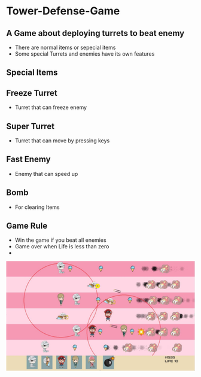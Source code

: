 # Tower-Defense-Game
## A Game about deploying turrets to beat enemy
* There are normal items or sepecial items
* Some special Turrets and enemies have its own features
## Special Items
## Freeze Turret
* Turret that can freeze enemy
## Super Turret
* Turret that can move by pressing keys
## Fast Enemy
* Enemy that can speed up
## Bomb
* For clearing Items
## Game Rule
* Win the game if you beat all enemies
* Game over when Life is less than zero
* 
![Variable Declaration](/img/1.png)
